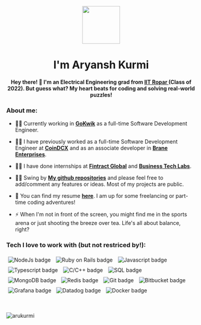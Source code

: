 <p align="center"> <img align="center" src="https://media.giphy.com/media/26xBwdIuRJiAIqHwA/giphy.gif" width="100px" ></p>

<h1 align="center">I'm Aryansh Kurmi</h1>
<h4 align="center">Hey there! 🌟 I'm an Electrical Engineering grad from <a href="https://www.iitrpr.ac.in/"> IIT Ropar </a> (Class of 2022). But guess what? My heart beats for coding and solving real-world puzzles!

<h3 align="left">About me:</h3>

- 👨‍💻 Currently working in **[GoKwik](https://www.gokwik.co/)** as a full-time Software Development Engineer.
- 👨‍💻 I have previously worked as a full-time Software Development Engineer at **[CoinDCX](https://coindcx.com/)** and as an associate developer in **[Brane Enterprises](https://www.braneenterprises.com/)**.
- 👨‍💻 I have done internships at  **[Fintract Global](https://www.fintract.co.uk/)** and **[Business Tech Labs](https://www.businesstechlabs.com/)**.

- 👨‍💻 Swing by **[My github repositories](https://github.com/arukurmi?tab=repositories)** and please feel free to add/comment any features or ideas. Most of my projects are public.
- 📄 You can find my resume **[here](https://drive.google.com/file/d/1886vZeTRqPPvchbldM-3D5KE_KChNOs1/view?usp=sharing)**.  I am up for some freelancing or part-time coding adventures!
- ⚡ When I'm not in front of the screen, you might find me in the sports arena or just shooting the breeze over tea. Life's all about balance, right?

<h3 align="left">Tech I love to work with (but not restriced by!): </h3>
<p>
                      <img style="margin:5px 5px" src="https://img.shields.io/badge/-NodeJs-339933?logo=node.js&logoColor=white&style=for-the-badge" alt="NodeJs badge"/>
                      <img style="margin:5px 5px" src="https://img.shields.io/badge/-Ruby%20on%20Rails-CC0000?logo=ruby%20on%20rails&logoColor=white&style=for-the-badge" alt="Ruby on Rails badge"/>
                      <img style="margin:5px 5px" src="https://img.shields.io/badge/-Javascript-F7DF1E?logo=javascript&logoColor=black&style=for-the-badge" alt="Javascript badge"/>
                      <img style="margin:5px 5px" src="https://img.shields.io/badge/-Typescript-007ACC?logo=typescript&logoColor=white&style=for-the-badge" alt="Typescript badge"/>
                      <img style="margin:5px 5px" src="https://img.shields.io/badge/-C%2FC++-00599C?logo=c&logoColor=white&style=for-the-badge" alt="C/C++ badge"/>
                      <img style="margin:5px 5px" src="https://img.shields.io/badge/-SQL-4479A1?logo=postgresql&logoColor=white&style=for-the-badge" alt="SQL badge"/>
                      <img style="margin:5px 5px" src="https://img.shields.io/badge/-MongoDB-47A248?logo=mongodb&logoColor=white&style=for-the-badge" alt="MongoDB badge"/>
                      <img style="margin:5px 5px" src="https://img.shields.io/badge/-Redis-DC382D?logo=redis&logoColor=white&style=for-the-badge" alt="Redis badge"/>
                      <img style="margin:5px 5px" src="https://img.shields.io/badge/-Git-F05032?logo=git&logoColor=white&style=for-the-badge" alt="Git badge"/>
                      <img style="margin:5px 5px" src="https://img.shields.io/badge/-Bitbucket-0052CC?logo=bitbucket&logoColor=white&style=for-the-badge" alt="Bitbucket badge"/>
                      <img style="margin:5px 5px" src="https://img.shields.io/badge/-Grafana-F46800?logo=grafana&logoColor=white&style=for-the-badge" alt="Grafana badge"/>
                      <img style="margin:5px 5px" src="https://img.shields.io/badge/-Datadog-632CA6?logo=datadog&logoColor=white&style=for-the-badge" alt="Datadog badge"/>
                      <img style="margin:5px 5px" src="https://img.shields.io/badge/-Docker-2496ED?logo=docker&logoColor=white&style=for-the-badge" alt="Docker badge"/>
</p>
<br>
<p><img align="center" src="https://github-readme-stats.vercel.app/api/top-langs?username=arukurmi&show_icons=true&theme=dark&cache_seconds=1800&locale=en&layout=compact" alt="arukurmi" /></p>
<!-- <h3 align="left">Help me to stay awake:</h3>
<p><a href="https://www.buymeacoffee.com/Aryanshkurmi"> <img align="left" src="https://cdn.buymeacoffee.com/buttons/v2/default-yellow.png" height="50" width="210" alt="Aryanshkurmi" /></a></p>
 -->
